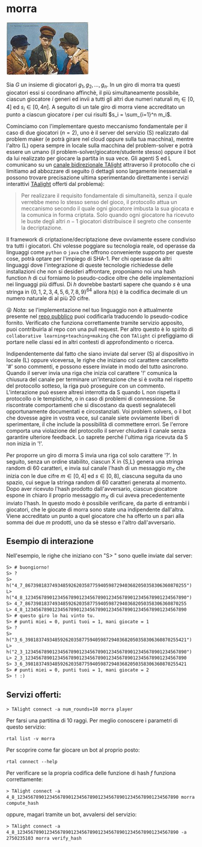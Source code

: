 # morra

![image](../figs/Boys_playing_Morra_Old_postcard.jpg)

Sia $G$ un insieme di giocatori $g_1, g_2, \ldots, g_n$. In un giro di morra tra questi giocatori essi si coordinano affinchè, il più simultaneamente possibile, ciascun giocatore $i$ generi ed invii a tutti gli altri due numeri naturali $m_i\in [0,4]$ ed $s_i\in [0,4n]$.
A seguito di un tale giro di morra viene accreditato un punto a ciascun giocatore $i$ per cui risulti $s_i = \sum_{i=1}^n m_i$.

Cominciamo con l'implementare questo meccanismo fondamentale per il caso di due giocatori ($n=2$), uno è il server del servizio (S) realizzato dal problem maker (e potrà girare nel cloud oppure sulla tua macchina), mentre l'altro (L) opera sempre in locale sulla macchina del problem-solver e potrà essere un umano (il problem-solver/giocatore/studente stesso) oppure il bot da lui realizzato per giocare la partita in sua vece. Gli agenti S ed L comunicano su un [canale bidirezionale TAlight](https://github.com/romeorizzi/TAlight/wiki) attraverso il protocollo che ci limitiamo ad abbozzare di seguito (i dettagli sono largamente inessenziali e possono trovare precisazione ultima sperimentando direttamente i servizi interattivi [TAalight](https://github.com/romeorizzi/TAlight) offerti dal problema):
> Per realizzare il requisito fondamentale di simultaneità, senza il quale verrebbe meno lo stesso senso del gioco, il protocollo attua un meccanismo secondo il quale ogni giocatore imbusta la sua giocata e la comunica in forma criptata. Solo quando ogni giocatore ha ricevuto le buste degli altri $n-1$ giocatori distribuisce il segreto che consente la decriptazione.

Il framework di criptazione/decriptazione deve ovviamente essere condiviso tra tutti i giocatori. Chi volesse poggiare su tecnologia reale, od operasse da linguaggi come `python` o `java` che offrono conveniente supporto per queste cose, potrà optare per l'impiego di SHA-1. Per chi operasse da altri linguaggi dove l'integrazione di queste tecnologie richiedesse delle installazioni che non si desideri affrontare, proponiamo noi una hash function $h$ di cui forniamo lo pseudo-codice oltre che delle implementazioni nei linguaggi più diffusi.
Di $h$ dovrebbe bastarti sapere che quando $s$ è una stringa in $\{0,1,2,3,4,5,6,7,8,9\}^{64}$ allora $h(s)$ è la codifica decimale di un numero naturale di al più $20$ cifre.

:stuck_out_tongue_winking_eye: *Nota:* se l'implementazione nel tuo linguaggio non è attualmente presente nel [repo pubblico](https://github.com/romeorizzi/TAlight) puoi codificarla traducendo lo pseudo-codice fornito. Verificato che funziona correttamente tramite servizio apposito, puoi contribuirla al repo con una pull request. Per altro questo è lo spirito di `collaborative learning+teaching+making` che con `TAlight` ci prefiggiamo di portare nelle classi ed in altri contesti di approfondimento o ricerca.


Indipendentemente dal fatto che siano inviate dal server (S) al dispositivo in locale (L) oppure viceversa, le righe che iniziano col carattere cancelletto '#' sono commenti, e possono essere inviate in modo del tutto asincrono.
Quando il server invia una riga che inizia col carattere '!' comunica la chiusura del canale per terminare un'interazione che si è svolta nel rispetto del protocollo sotteso, la riga può proseguire con un commento.
L'interazione può essere altresì interrotta da S quando L non rispetta il protocollo o le tempistiche, o in caso di problemi di connessione. Se riscontrate comportamenti che si discostano da questi segnalateceli opportunamente documentati e circostanziati.
Voi problem solvers, o il bot che dovesse agire in vostra vece, sul canale siete ovviamente liberi di sperimentare, il che include la possibilità di commettere errori. Se l'errore comporta una violazione del protocollo il server chiuderà il canale senza garantire ulteriore feedback. Lo saprete perché l'ultima riga ricevuta da S non inizia in '!'.

Per proporre un giro di morra S invia una riga col solo carattere '?'.
In seguito, senza un ordine stabilito, ciascun X in {S,L} genera una stringa random di $60$ caratteri, e invia sul canale l'hash di un messaggio $m_X$ che inizia con le due cifre $m\in [0,4]$ ed $s\in [0,8]$, ciascuna seguita da uno spazio, cui segue la stringa random di 60 caratteri generata al momento.
Dopo aver ricevuto l'hash prodotto dall'avversario, ciascun giocatore espone in chiaro il proprio messaggio $m_X$ di cui aveva precedentemente inviato l'hash. In questo modo è possibile verificare, da parte di entrambi i giocatori, che le giocate di morra sono state una indipendente dall'altra.
Viene accreditato un punto a quel giocatore che ha offerto un $s$ pari alla somma dei due $m$ prodotti, uno da sè stesso e l'altro dall'avversario.


## Esempio di interazione

Nell'esempio, le righe che iniziano con "S> " sono quelle inviate dal server:

```t
S> # buongiorno!
S> ?
S> h("4_7_867398183749348592620358775940598729403682050358306360870255")
L> h("4_8_123456789012345678901234567890123456789012345678901234567890")
S> 4_7_867398183749348592620358775940598729403682050358306360870255
L> 4_8_123456789012345678901234567890123456789012345678901234567890
S> # questo giro lo hai vinto tu. 
S> # punti miei = 0, punti tuoi = 1, mani giocate = 1 
S> ?
S> h("3_6_398183749348592620358775940598729403682050358306360870255421")
L> h("2_3_123456789012345678901234567890123456789012345678901234567890")
L> 2_3_123456789012345678901234567890123456789012345678901234567890
S> 3_6_398183749348592620358775940598729403682050358306360870255421
S> # punti miei = 0, punti tuoi = 1, mani giocate = 2 
S> ! :)
```

## Servizi offerti:

```t
> TAlight connect -a num_rounds=10 morra player
```
Per farsi una partitina di 10 raggi. Per meglio conoscere i parametri di questo servizio:  
```t
rtal list -v morra 
```
Per scoprire come far giocare un bot al proprio posto:
```t
rtal connect --help
```
Per verificare se la propria codifica delle funzione di hash $f$ funziona correttamente:

```t
> TAlight connect -a 4_8_123456789012345678901234567890123456789012345678901234567890 morra compute_hash
```
oppure, magari tramite un bot, avvalersi del servizio:
```t
> TAlight connect -a 4_8_123456789012345678901234567890123456789012345678901234567890 -a 2750235103 morra verify_hash
```
